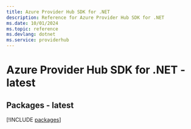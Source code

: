 ```yaml
---
title: Azure Provider Hub SDK for .NET
description: Reference for Azure Provider Hub SDK for .NET
ms.date: 10/01/2024
ms.topic: reference
ms.devlang: dotnet
ms.service: providerhub
---
```

# Azure Provider Hub SDK for .NET - latest
## Packages - latest
[!INCLUDE [packages](provider-hub-index.md)]